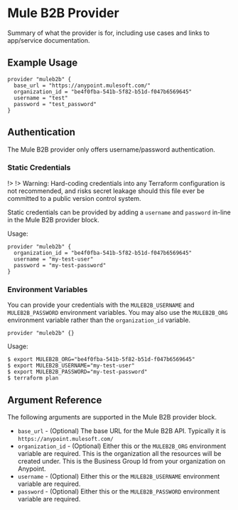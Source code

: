 # Mule B2B Provider

Summary of what the provider is for, including use cases and links to
app/service documentation.

## Example Usage

```hcl
provider "muleb2b" {
  base_url = "https://anypoint.mulesoft.com/"
  organization_id = "be4f0fba-541b-5f82-b51d-f047b6569645"
  username = "test"
  password = "test_password"
}
```
## Authentication
The Mule B2B provider only offers username/password authentication.

### Static Credentials
!> !> Warning: Hard-coding credentials into any Terraform configuration is not recommended, and risks secret leakage should this file ever be committed to a public version control system.

Static credentials can be provided by adding a `username` and `password` in-line in the Mule B2B provider block.

Usage:
```hcl-terraform
provider "muleb2b" {
  organization_id = "be4f0fba-541b-5f82-b51d-f047b6569645"
  username = "my-test-user"
  password = "my-test-password"
}
```

### Environment Variables
You can provide your credentials with the `MULEB2B_USERNAME` and `MULEB2B_PASSWORD` environment variables. You may also use the `MULEB2B_ORG` environment variable rather than the  `organization_id` variable.
```hcl-terraform
provider "muleb2b" {}
``` 

Usage:
```shell script
$ export MULEB2B_ORG="be4f0fba-541b-5f82-b51d-f047b6569645"
$ export MULEB2B_USERNAME="my-test-user"
$ export MULEB2B_PASSWORD="my-test-password"
$ terraform plan
```

## Argument Reference

The following arguments are supported in the Mule B2B provider block.

* `base_url` - (Optional) The base URL for the Mule B2B API. Typically it is `https://anypoint.mulesoft.com/`
* `organization_id` - (Optional) Either this or the `MULEB2B_ORG` environment variable are required. This is the organization all the resources will be created under. This is the Business Group Id from your organization on Anypoint.
* `username` - (Optional) Either this or the `MULEB2B_USERNAME` environment variable are required.
* `password` - (Optional) Either this or the `MULEB2B_PASSWORD` environment variable are required.
